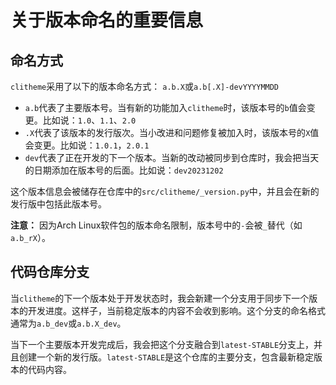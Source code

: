 # 关于版本命名的重要信息

## 命名方式

`clitheme`采用了以下的版本命名方式：
`a.b.X`或`a.b[.X]-devYYYYMMDD`

- `a.b`代表了主要版本号。当有新的功能加入`clitheme`时，该版本号的`b`值会变更。比如说：`1.0`、`1.1`、`2.0`
- `.X`代表了该版本的发行版次。当小改进和问题修复被加入时，该版本号的`X`值会变更。比如说：`1.0.1`，`2.0.1`
- `dev`代表了正在开发的下一个版本。当新的改动被同步到仓库时，我会把当天的日期添加在版本号的后面。比如说：`dev20231202`

这个版本信息会被储存在仓库中的`src/clitheme/_version.py`中，并且会在新的发行版中包括此版本号。

**注意：** 因为Arch Linux软件包的版本命名限制，版本号中的`-`会被`_`替代（如`a.b_rX`）。

## 代码仓库分支

当`clitheme`的下一个版本处于开发状态时，我会新建一个分支用于同步下一个版本的开发进度。这样子，当前稳定版本的内容不会收到影响。这个分支的命名格式通常为`a.b_dev`或`a.b.X_dev`。

当下一个主要版本开发完成后，我会把这个分支融合到`latest-STABLE`分支上，并且创建一个新的发行版。`latest-STABLE`是这个仓库的主要分支，包含最新稳定版本的代码内容。
